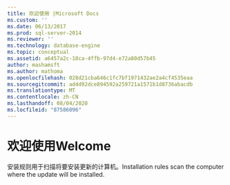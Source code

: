 ```yaml
---
title: 欢迎使用 |Microsoft Docs
ms.custom: ''
ms.date: 06/13/2017
ms.prod: sql-server-2014
ms.reviewer: ''
ms.technology: database-engine
ms.topic: conceptual
ms.assetid: a6457a2c-18ca-4ffb-97d4-e72a80d57b45
author: mashamsft
ms.author: mathoma
ms.openlocfilehash: 028d21cba646c1fc7bf1971432ae2a4cf4535eaa
ms.sourcegitcommit: ad4d92dce894592a259721a1571b1d8736abacdb
ms.translationtype: MT
ms.contentlocale: zh-CN
ms.lasthandoff: 08/04/2020
ms.locfileid: "87586096"
---
```

# <a name="welcome"></a><span data-ttu-id="93ca4-102">欢迎使用</span><span class="sxs-lookup"><span data-stu-id="93ca4-102">Welcome</span></span>
  <span data-ttu-id="93ca4-103">安装规则用于扫描将要安装更新的计算机。</span><span class="sxs-lookup"><span data-stu-id="93ca4-103">Installation rules scan the computer where the update will be installed.</span></span>  
  
  
